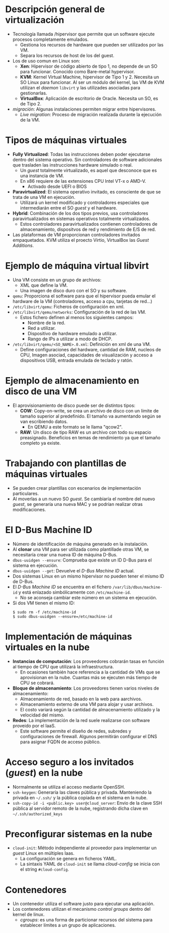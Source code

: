 # Descripción general de virtualización
* Tecnología llamada /hipervisor que permite que un software ejecute procesos completamente emulados.
  * Gestiona los recursos de hardware que pueden ser utilizados por las VM.
  * Separa los recursos de host de los del guest.
* Los de uso comun en Linux son:
  * **Xen**: Hipervisor de código abierto de tipo 1, no depende de un SO para funcionar. Conocido como Bare-metal hypervisor.
  * **KVM**: Kernel Virtual Machine, hipervisor de Tipo 1 y 2. Necesita un SO Linux para funcionar. Al ser un módulo del kernel, las VM de KVM utilizan el _daemon_ `libvirt` y las utilizades asociadas para gestionarlas.
  * **VirtualBox**: Aplicación de escritorio de Oracle. Necesita un SO, es de Tipo 2.
* _migración_: Algunas instalaciones permiten migrar entre hipervisores.
  * _Live migration_: Proceso de migración realizada durante la ejecución de la VM.
# Tipos de máquinas virtuales
* **Fully Virtualized**: Todas las instrucciones deben poder ejecutarse dentro del sistema operativo. Sin controladores de software adicionales que trasladen las instrucciones hardware simulado o real.
  * Un _guest_ totalmente virtualizado, es aquel que desconoce que es una instancia de VM.
  * En x86 requiere de las extensiones CPU Intel VT-x o AMD-V.
    * Activado desde UEFI o BIOS
* **Paravirtualized**: El sistema operativo invitado, es consciente de que se trata de una VM en ejecución.
  * Utilizará un kernel modificado y controladores especiales que intermediarán entre el SO _guest_ y el hardware.
* **Hybrid**: Combinación de los dos tipos previos, usa controladores paravirtualizados en sistemas operativos totalmente virtualizados.
  * Estos controladores paravirtualizados contienen controladores de almacenamiento, dispositvos de red y rendimiento de E/S de red.
* Las plataformas de VM proporcionan controladores invitados empaquetados. KVM utiliza el proecto Virtio, VirtualBox las _Guest Additions_.
# Ejemplo de máquina virtual libvirt
* Una VM consiste en un grupo de archivos:
  * XML que define la VM.
  * Una imagen de disco duro con el SO y su software.
* `qemu`: Proporciona el software para que el hipervisor pueda emular el hardware de la VM (controladores, acceso a cpu, tarjetas de red...)
* `/etc/libvirt/qemu`: Ficheros de configuración en xml.
* `/etc/libvirt/qemu/networks`: Configuración de la red de las VM.
  * Estos fichero definen al menos los siguientes campos:
    * Nombre de la red.
    * Red a utilizar.
    * Dispositivo de hardware emulado a utilizar.
    * Rango de IPs a utilizar a modo de DHCP.
* `/etc/libvirt/qemu/<SO_NAME>.0.xml`: Definición en xml de una VM.
  * Define configuraciones del hardware, cantidad de RAM, nucleos de CPU, Imagen asociad, capacidades de visualización y acceso a dispositivos USB, entrada emulada de teclado y ratón. 
#  Ejemplo de almacenamiento en disco de una VM
* El aprovisionamiento de disco puede ser de distintos tipos:
  * **COW**: Copy-on-write, se crea un archivo de disco con un límite de tamaño superior al predefinido. El tamaño va aumentando según se van escribiendo datos.
    * En QEMU a este formato se le llama "qcow2".
  * **RAW**: Un disco de tipo RAW es un archivo con todo su espacio preasignado. Beneficios en temas de rendimiento ya que el tamaño completo ya existe.
# Trabajando con plantillas de máquinas virtuales
* Se pueden crear plantillas con escenarios de implementación particulares.
* Al moverlas a un nuevo SO _guest_. Se cambiaría el nombre del nuevo _guest_, se generaría una nueva MAC y se podrían realizar otras modificaciones.
# El D-Bus Machine ID
* Número de identificación de máquina generado en la instalación.
* Al **clonar** una VM para ser utilizada como plantillade otras VM, se necesitaría crear una nueva ID de máquina D-Bus.
* `dbus-uuidgen --ensure`: Comprueba que existe un ID D-Bus para el sistema en ejecución.
* `dbus-uuidgen --get`: Devuelve el _D-Bus Machine ID_ actual.
* Dos sistemas Linux en un mismo hipervisor no pueden tener el mismo ID de D-Bus.
* El _D-Bus Machine ID_ se encuentra en el fichero `/var/lib/dbus/machine-id` y está enlazado simbólicamente con `/etc/machine-id`.
  * No se aconseja cambiar este número en un sistema en ejecución.
* Si dos VM tienen el mismo ID:
    ```
    $ sudo rm -f /etc/machine-id
    $ sudo dbus-uuidgen --ensure=/etc/machine-id
    ```
# Implementación de máquinas virtuales en la nube
* **Instancias de computación**: Los proveedores cobrarán tasas en función al tiempo de CPU que utilizará la infraestructura.
  * En ocasiones también hace referencia a la cantidad de VMs que se aprovisionan en la nube. Cuantas más se ejecuten más tiempo de CPU se cobrará.
* **Bloque de almacenamiento**: Los proveedores tienen varios niveles de almacenamiento:
  * Almacenamiento de red, basado en la web para aarchivos.
  * Almacenamiento externo de una VM para alojar y usar archivos.
  * El costo variará según la cantidad de almacenamiento utilizado y la velocidad del mismo.
* **Redes**: La implementación de la red suele realizarse con software proveido por el IaaS.
  * Este software permite el diseño de redes, subredes y configuraciones de firewall. Algunos permitirán configurar el DNS para asignar FQDN de acceso público.
# Acceso seguro a los invitados (_guest_) en la nube
* Normalmente se utiliza el acceso mediante OpenSSH.
* `ssh-keygen`: Generaría las claves pública y privada. Manteniendo la privada en `~/.ssh/` y la pública copiada en el sistema en la nube.
* `ssh-copy-id -i <public.key> user@cloud_server`: Envio de la clave SSH pública al servidor remoto de la nube, registrando dicha clave en `~/.ssh/authorized_keys`
# Preconfigurar sistemas en la nube
* `cloud-init`: Método independiente al proveedor para implementar un _guest_ Linux en múltiples Iaas.
  * La configuración se genera en ficheros YAML. 
  * La sintaxis YAML de `cloud-init` se llama _cloud-config_ se inicia con el string `#cloud-config`.

# Contenedores
* Un contenedor utiliza el software justo para ejecutar una aplicación.
* Los contenedores utilizan el mecanismo _control groups_ dentro del kernel de linux.
  * _cgroups_: es una forma de particionar recursos del sistema para establecer límites a un grupo de aplicaciones.
